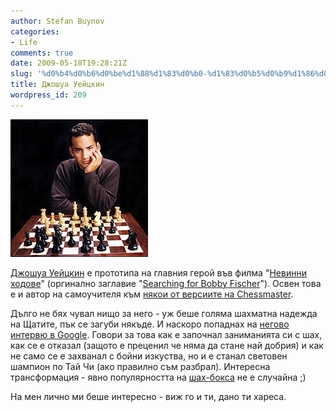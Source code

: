 ```yaml
---
author: Stefan Buynov
categories:
- Life
comments: true
date: 2009-05-18T19:28:21Z
slug: '%d0%b4%d0%b6%d0%be%d1%88%d1%83%d0%b0-%d1%83%d0%b5%d0%b9%d1%86%d0%ba%d0%b8%d0%bd'
title: Джошуа Уейцкин
wordpress_id: 209
---
```


[![Joshua Waitzkin](/images/2009/03/joshua_waitzkin.jpg)](/images/2009/03/joshua_waitzkin.jpg)

[Джошуа Уейцкин](http://www.joshwaitzkin.com/) е прототипа на главния герой във филма "[Невинни ходове](http://kino.dir.bg/film.php?id=3202)" (оргинално заглавие "[Searching for Bobby Fischer](http://www.imdb.com/title/tt0108065/)"). Освен това е и автор на самоучителя към [някои от версиите на Chessmaster](http://www.ubi.com/US/Games/Info.aspx?pId=5893).

Дълго не бях чувал нищо за него - уж беше голяма шахматна надежда на Щатите, пък се загуби някъде. И наскоро попаднах на [негово интервю в Google](http://www.youtube.com/watch?v=gTZS3SqpT-o). Говори за това как е започнал заниманията си с шах, как се е отказал (защото е преценил че няма да стане най добрия) и как не само се е захванал с бойни изкуства, но и е станал световен шампион по Тай Чи (ако правилно съм разбрал). Интересна трансформация - явно популярността на [шах-бокса](http://wcbo.org) не е случайна ;)

На мен лично ми беше интересно - виж го и ти, дано ти хареса.

